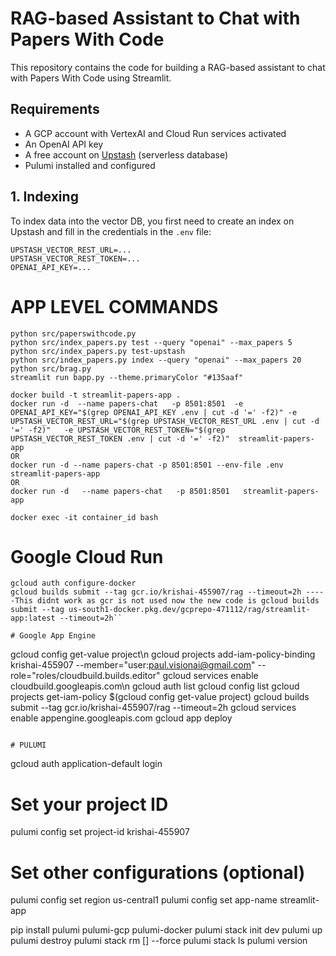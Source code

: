 # RAG-based Assistant to Chat with Papers With Code

This repository contains the code for building a RAG-based assistant to chat with Papers With Code using Streamlit.

## Requirements

- A GCP account with VertexAI and Cloud Run services activated
- An OpenAI API key
- A free account on [Upstash](https://upstash.com/) (serverless database)
- Pulumi installed and configured

## 1. Indexing

To index data into the vector DB, you first need to create an index on Upstash and fill in the credentials in the `.env` file:

```plaintext
UPSTASH_VECTOR_REST_URL=...
UPSTASH_VECTOR_REST_TOKEN=...
OPENAI_API_KEY=...
```

# APP LEVEL COMMANDS

```
python src/paperswithcode.py
python src/index_papers.py test --query "openai" --max_papers 5
python src/index_papers.py test-upstash
python src/index_papers.py index --query "openai" --max_papers 20
python src/brag.py
streamlit run bapp.py --theme.primaryColor "#135aaf"

docker build -t streamlit-papers-app .
docker run -d  --name papers-chat   -p 8501:8501  -e OPENAI_API_KEY="$(grep OPENAI_API_KEY .env | cut -d '=' -f2)" -e UPSTASH_VECTOR_REST_URL="$(grep UPSTASH_VECTOR_REST_URL .env | cut -d '=' -f2)"   -e UPSTASH_VECTOR_REST_TOKEN="$(grep UPSTASH_VECTOR_REST_TOKEN .env | cut -d '=' -f2)"  streamlit-papers-app
OR
docker run -d --name papers-chat -p 8501:8501 --env-file .env streamlit-papers-app
OR
docker run -d   --name papers-chat   -p 8501:8501   streamlit-papers-app

docker exec -it container_id bash
```

# Google Cloud Run

```
gcloud auth configure-docker
gcloud builds submit --tag gcr.io/krishai-455907/rag --timeout=2h -----This didnt work as gcr is not used now the new code is gcloud builds submit --tag us-south1-docker.pkg.dev/gcprepo-471112/rag/streamlit-app:latest --timeout=2h``

# Google App Engine

```
gcloud config get-value project\n
gcloud projects add-iam-policy-binding krishai-455907     --member="user:paul.visionai@gmail.com"     --role="roles/cloudbuild.builds.editor"
gcloud services enable cloudbuild.googleapis.com\n
gcloud auth list
gcloud config list
gcloud projects get-iam-policy $(gcloud config get-value project)
gcloud builds submit --tag gcr.io/krishai-455907/rag --timeout=2h
gcloud services enable appengine.googleapis.com
gcloud app deploy
```

# PULUMI
```
gcloud auth application-default login

# Set your project ID
pulumi config set project-id krishai-455907

# Set other configurations (optional)
pulumi config set region us-central1
pulumi config set app-name streamlit-app

pip install pulumi pulumi-gcp pulumi-docker
pulumi stack init dev
pulumi up
pulumi destroy
pulumi stack rm [<stack-name>] --force
pulumi stack ls
pulumi version

```
